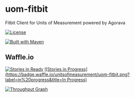 uom-fitbit
==========

Fitbit Client for Units of Measurement powered by Agorava

[![License](http://img.shields.io/badge/license-Apache2-red.svg)](http://opensource.org/licenses/apache-2.0)

[![Built with Maven](http://maven.apache.org/images/logos/maven-feather.png)](http://maven.org/)

Waffle.io
------------
[![Stories in Ready](https://badge.waffle.io/unitsofmeasurement/uom-fitbit.png?label=ready&title=Ready)](https://waffle.io/unitsofmeasurement/uom-fitbit)
[![Stories in Progress](https://badge.waffle.io/unitsofmeasurement/uom-fitbit.png?label=in%20progress&title=In Progress)](https://waffle.io/unitsofmeasurement/uom-fitbit)

[![Throughput Graph](https://graphs.waffle.io/unitsofmeasurement/uom-fitbit/throughput.svg)](https://waffle.io/unitsofmeasurement/uom-fitbit/metrics)
